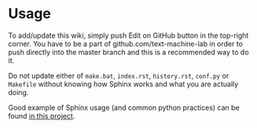 # Usage

To add/update this wiki, simply push Edit on GitHub button in the top-right corner. You have to be a part of github.com/text-machine-lab in order to push directly into the master branch and this is a recommended way to do it.

Do not update either of `make.bat`, `index.rst`, `history.rst`, `conf.py` or `Makefile` without knowing how Sphinx works and what you are actually doing.

Good example of Sphinx usage (and common python practices) can be found [in this project](https://github.com/audreyr/binaryornot).
